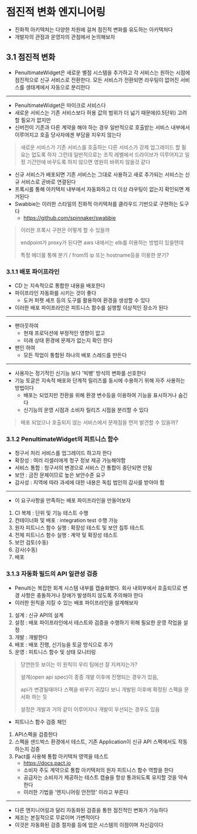 # 점진적 변화 엔지니어링
* 진화적 아키텍처는 다양한 차원에 걸쳐 점진적 변화를 유도하는 아키텍처다
* 개발자의 관점과 운영자의 관점에서 논의해보자

## 3.1 점진적 변화
* PenultimateWidget은 새로운 별점 시스템을 추가하고 각 서비스는 원하는 시점에
점진적으로 신규 서비스로 전환한다. 모든 서비스가 전환되면 라우팅이 없어진 서비스를
생태계에서 자동으로 분리한다
---
* PenultimateWidget은 마이크로 서비스다
* 새로운 서비스는 기존 서비스보다 허용 값의 범위가 더 넓기 때문에(0.5단위) 고려할 필요가 없지만
* 신버전이 기존과 다른 계약을 해야 하는 경우 일반적으로 호출받는 서비스 내부에서 이루어지고 호출 당사자에겐 부담을 지우지 않는다

> 새로운 서비스가 기존 서비스를 호출하는 다른 서비스가 강제 업그레이드 할 필요는 없도록 하자
> 그런데 일반적으로는 조직 레벨에서 드라이브가 이루어지고 일정 기간안에 바꾸도록 하지 않으면
> 영원히 바뀌지 않을것 같다

* 신규 서비스가 배포되면 기존 서비스는 그대로 사용하고 새로 추가되는 서비스는 신규 서비스로 곧바로 연결된다
* 프록시를 통해 아키텍처 내부에서 자동화하고 더 이상 라우팅이 없는지 확인되면 제거된다
* Swabbie는 이러한 스타일의 진화적 아키텍처를 클라우드 기반으로 구현하는 도구다
  * https://github.com/spinnaker/swabbie
> 이러한 프록시 구현은 어떻게 할 수 있을까
> 
> endpoint가 proxy가 된다면 aws 내에서는 elb를 이용하는 방법이 있을텐데
> 
> 특정 헤더를 통해 분기 / from의 ip 또는 hostname등을 이용한 분기?

### 3.1.1 배포 파이프라인
* CD 는 지속적으로 통합한 내용을 배포한다
* 파이프라인 자동화를 시키는 것이 좋다
  * 도커 퍼펫 셰프 등의 도구를 활용하여 환경을 생성할 수 있다
* 이러한 배포 파이프라인은 피트니스 함수를 실행할 이상적인 장소가 된다
---
* 팬아웃하여
  * 현재 프로덕션에 부정적인 영향이 없고
  * 미래 상태 환경에 문제가 없는지 확인 한다
* 팬인 하여
  * 모든 작업이 통합된 하나의 배포 스레드를 만든다
---
* 사용자는 정기적인 신기능 보다 '빅뱅' 방식의 변화를 선호한다
* 기능 토글은 지속적 배포와 단계적 릴리즈를 동시에 수용하기 위해 자주 사용하는 방법이다
  * 배포는 되었지만 전환을 위해 환경 변수등을 이용하여 기능을 표시하거나 숨긴다
  * 신기능의 운영 시점과 소비자 릴리즈 시점을 분리할 수 있다
> 배포 되었으나 호출되지 않는 서비스에서 문제점을 먼저 발견할 수 있을까?

### 3.1.2 PenultimateWidget의 피트니스 함수
* 청구서 처리 서비스를 업그레이드 하고자 한다
* 확장성 : 여러 리셀러에게 청구 정보 제공 가능해야함
* 서비스 통합 : 청구서의 변경으로 서비스 간 통합이 중단되면 안됨
* 보안 : 금전 문제이므로 높은 보안수준 요구
* 감사성 : 지역에 따라 과세에 대한 내용은 독립 법인의 감사를 받아야 함
---
* 이 요구사항을 만족하는 배포 파이프라인을 만들어보자
1. CI 복제 : 단위 및 기능 테스트 수행
2. 컨테이너화 및 배포 : integration test 수행 가능
3. 원자 피트니스 함수 실행 : 확장성 테스트 및 보안 침투 테스트
4. 전체 피트니스 함수 실행 : 계약 및 확장성 테스트
5. 보안 검토(수동)
6. 감사(수동)
7. 배포

### 3.1.3 자동화 빌드의 API 일관성 검증
* Penulti는 복잡한 회계 시스템 내부를 캡슐화했다. 회사 내외부에서 호출되므로 
변경 사항은 충돌하거나 장애가 발생하지 않도록 주의해야 한다
* 이러한 원칙을 지킬 수 있는 배포 파이프라인을 설계해보자
1. 설계 : 신규 API의 설계
2. 설정 : 배포 파이프라인에서 테스트와 검증을 수행하기 위해 필요한 운영 작업을 설정
3. 개발 : 개발한다
4. 배포 : 배포 진행, 신기능을 토글 방식으로 추가
5. 운영 : 피트니스 함수 및 상태 모니터링

> 당연한듯 보이는 이 원칙이 우리 팀에선 잘 지켜지는가?
> 
> 설계(open api spec)이 종종 개발 이후에 진행되는 경우가 있음, 
> 
> api가 변경될때마다 스펙을 바꾸기 귀찮다 보니 개발된 이후에 확정된 스펙을 문서화 하는 듯
> 
> 설정은 개발과 거의 같이 이루어지나 개발이 우선되는 경우도 있음

* 피트니스 함수 검증 체인
1. API스펙을 검증한다
2. 스펙을 샌드박스 환경에서 테스트, 기존 Application이 신규 API 스펙에서도 작동하는지 검증
3. Pact를 사용해 통합 아키텍처 영역을 테스트
   * https://docs.pact.io
   * 소비자 주도 계약으로 통합 아키텍처의 원자 피트니스 함수 역할을 한다
   * 공급자는 소비자가 제공하는 테스트 캡슐을 항상 통과되도록 유지할 것을 약속한다
   * 이러한 기법을 '엔지니어링 안전망' 이라고 부른다

---
* 다른 엔지니어링과 달리 자동화된 검증을 통한 점진적인 변화가 가능하다
* 제조는 본질적으로 무료이며 가변적이다
* 이것은 자동화된 검증 절차를 등에 업은 시스템의 이점이며 자신감이다